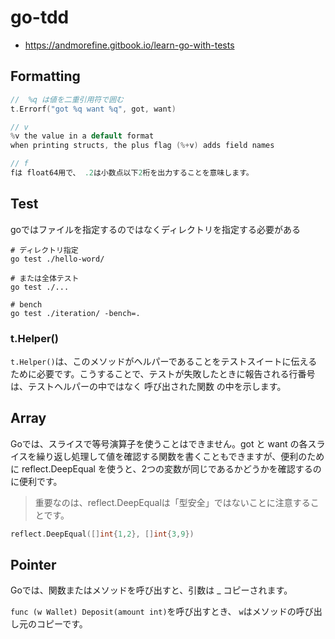 # go-tdd

- https://andmorefine.gitbook.io/learn-go-with-tests

## Formatting
```go
//  %q は値を二重引用符で囲む
t.Errorf("got %q want %q", got, want)

// v
%v the value in a default format
when printing structs, the plus flag (%+v) adds field names

// f
fは float64用で、 .2は小数点以下2桁を出力することを意味します。
```

## Test

goではファイルを指定するのではなくディレクトリを指定する必要がある
```shell
# ディレクトリ指定
go test ./hello-word/

# または全体テスト
go test ./...

# bench
go test ./iteration/ -bench=.
```

### t.Helper()
`t.Helper()`は、このメソッドがヘルパーであることをテストスイートに伝えるために必要です。こうすることで、テストが失敗したときに報告される行番号は、テストヘルパーの中ではなく 呼び出された関数 の中を示します。

## Array

Goでは、スライスで等号演算子を使うことはできません。got と want の各スライスを繰り返し処理して値を確認する関数を書くこともできますが、便利のために reflect.DeepEqual を使うと、2つの変数が同じであるかどうかを確認するのに便利です。

> 重要なのは、reflect.DeepEqualは「型安全」ではないことに注意することです。

```go
reflect.DeepEqual([]int{1,2}, []int{3,9})
```

## Pointer

Goでは、関数またはメソッドを呼び出すと、引数は _ コピーされます。

`func (w Wallet) Deposit(amount int)`を呼び出すとき、 `w`はメソッドの呼び出し元のコピーです。

